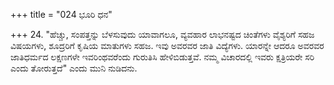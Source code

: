 +++
title = "024 ಭೂರಿ ಧನ"

+++
24. "ಹೆಚ್ಚು, ಸಂಪತ್ತನ್ನು ಬೆಳಸುವುದು ಯಾವಾಗಲೂ, ವ್ಯವಹಾರ ಲಾಭನಷ್ಟದ ಚಿಂತೆಗಳು ವೈಶ್ಯರಿಗೆ ಸಹಜ ವಿಷಯಗಳು, ಶೂದ್ರರಿಗೆ ಕೃಷಿಯ ಮಾತುಗಳು ಸಹಜ. ಇವು ಅವರವರ ಜಾತಿ ವಿದ್ಯೆಗಳು. ಯಾರನ್ನೇ ಆದರೂ ಅವರವರ ಜಾತಿಧರ್ಮದ ಲಕ್ಷಣಗಳೇ ಇವರಿಂಥವರೆಂದು ಗುರುತಿಸಿ ಹೇಳಿಬಿಡುತ್ತವೆ. ನಮ್ಮ ವಿಚಾರದಲ್ಲಿ ಇವರು ಕ್ಷತ್ರಿಯರೇ ಸರಿ ಎಂದು ತೋರುತ್ತದೆ" ಎಂದು ಮುನಿ ನುಡಿದನು.
